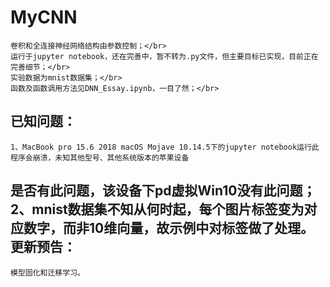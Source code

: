 # MyCNN</br>
    卷积和全连接神经网络结构由参数控制；</br>
    运行于jupyter notebook，还在完善中，暂不转为.py文件，但主要目标已实现，目前正在完善细节；</br>
    实验数据为mnist数据集；</br>
    函数及函数调用方法见DNN_Essay.ipynb，一目了然；</br>
已知问题：</br>
-----
    1、MacBook pro 15.6 2018 macOS Mojave 10.14.5下的jupyter notebook运行此程序会崩溃，未知其他型号、其他系统版本的苹果设备
是否有此问题，该设备下pd虚拟Win10没有此问题；</br>
    2、mnist数据集不知从何时起，每个图片标签变为对应数字，而非10维向量，故示例中对标签做了处理。</br>
更新预告：</br>
-----
    模型固化和迁移学习。

